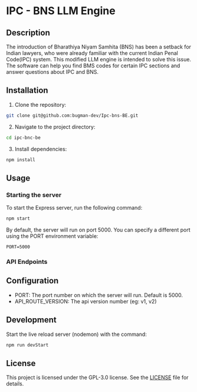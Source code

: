 # IPC - BNS LLM Engine

## Description
The introduction of Bharathiya Niyam Samhita (BNS) has been a setback for Indian lawyers, who were already familiar with the current Indian Penal Code(IPC) system. This modified LLM engine is intended to solve this issue. The software can help you find BMS codes for certain IPC sections and answer questions about IPC and BNS.

## Installation
1. Clone the repository:
```bash
git clone git@github.com:bugman-dev/Ipc-bns-BE.git
```
2. Navigate to the project directory:
```bash
cd ipc-bnc-be
```
3. Install dependencies:
```bash
npm install
```

## Usage
### Starting the server
To start the Express server, run the following command:
```bash
npm start
```
By default, the server will run on port 5000. You can specify a different port using the PORT environment variable:
```
PORT=5000
```

### API Endpoints


## Configuration
 * PORT: The port number on which the server will run. Default is 5000.
 * API_ROUTE_VERSION: The api version number (eg: v1, v2)

## Development
Start the live reload server (nodemon) with the command:
```bash
npm run devStart
```

## License
This project is licensed under the GPL-3.0 license. See the [LICENSE](LICENSE) file for details.